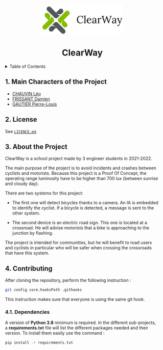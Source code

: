 <p align="center">
    <img src="documents/base/logo/clearWayLong.png" alt="Logo" height="100">
<h1 align="center"><b>ClearWay</b></h1>
</p>

<details>
  <summary>Table of Contents</summary>

- [1. Main Characters of the Project](#1-main-characters-of-the-project)
- [2. License](#2-license)
- [3. About the Project](#3-about-the-project)
- [4. Contributing](#4-contributing)
  - [4.1. Dependencies](#41-dependencies)

</details>

## 1. Main Characters of the Project

- [CHAUVIN Léo](https://www.linkedin.com/in/l%C3%A9o-chauvin-41b3a4178/)
- [FRISSANT Damien](https://www.linkedin.com/in/damien-frissant-a3b779178/)
- [GAUTIER Pierre-Louis](https://www.linkedin.com/in/pierre-louis-gautier/)

</details>

## 2. License

See [`LICENCE.md`](./LICENCE.md).

## 3. About the Project

ClearWay is a school project made by 3 engineer students in 2021-2022.

The main purpose of the project is to avoid incidents and crashes between cyclists and motorists. Because this project is a Proof Of Concept, the operating range luminosity have to be higher than 700 lux (between sunrise and cloudy day).

There are two systems for this project:

- The first one will detect bicycles thanks to a camera. An IA is embedded to identify the cyclist. If a bicycle is detected, a message is sent to the other system.

- The second device is an electric road sign. This one is located at a crossroad. He will advise motorists that a bike is approaching to the junction by flashing.

The project is intended for communities, but he will benefit to road users and cyclists in particular who will be safer when crossing the crossroads that have this system.

## 4. Contributing

After cloning the repository, perform the following instruction :

```bash
git config core.hooksPath .githooks
```

This instruction makes sure that everyone is using the same git hook.

### 4.1. Dependencies

A version of __Python 3.8__ minimum is required. In the different sub-projects, a __requirements.txt__ file will list the different packages needed and their version. To install them easily use the command :

```bash
pip install -r requirements.txt
```
